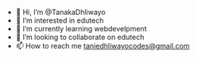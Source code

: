 - 👋 Hi, I’m @TanakaDhliwayo
- 👀 I’m interested in edutech
- 🌱 I’m currently learning webdevelpment
- 💞️ I’m looking to collaborate on edutech 
- 📫 How to reach me taniedhliwayocodes@gmail.com

<!---
TanakaDhliwayo/TanakaDhliwayo is a ✨ special ✨ repository because its `README.md` (this file) appears on your GitHub profile.
You can click the Preview link to take a look at your changes.
--->
